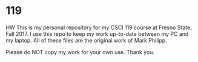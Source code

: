 # 119
HW
This is my personal repository for my CSCI 119 course at Fresno State, Fall 2017. I use this repo to keep my work up-to-date between my PC and my laptop. All of these files are the original work of Mark Philipp.

Please do NOT copy my work for your own use. Thank you.
